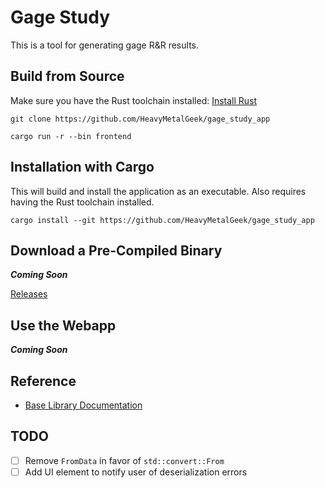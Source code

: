 # Gage Study

This is a tool for generating gage R&R results.

## Build from Source

Make sure you have the Rust toolchain installed:
[Install Rust](https://www.rust-lang.org/tools/install)

```shell
git clone https://github.com/HeavyMetalGeek/gage_study_app
```
```shell
cargo run -r --bin frontend
```

## Installation with Cargo

This will build and install the application as an executable.  Also requires
having the Rust toolchain installed.

```shell
cargo install --git https://github.com/HeavyMetalGeek/gage_study_app
```

## Download a Pre-Compiled Binary

***Coming Soon***

[Releases](https://github.com/HeavyMetalGeek/gage_study_app/releases)

## Use the Webapp

***Coming Soon***

## Reference

* [Base Library Documentation](https://heavymetalgeek.github.io/gage_study/)

## TODO

- [ ] Remove `FromData` in favor of `std::convert::From`
- [ ] Add UI element to notify user of deserialization errors
